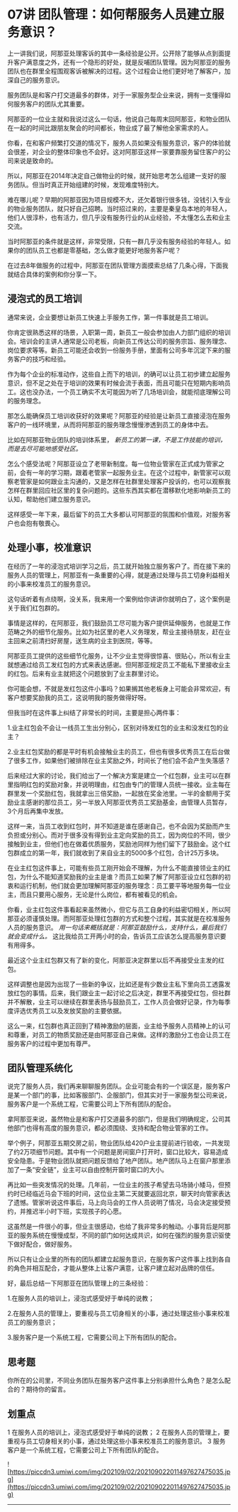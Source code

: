 # 07讲 团队管理：如何帮服务人员建立服务意识？

上一讲我们说，阿那亚处理客诉的其中一条经验是公开。公开除了能够从点到面提升客户满意度之外，还有一个隐形的好处，就是反哺团队管理。因为阿那亚的服务团队也在群里全程围观客诉被解决的过程。这个过程会让他们更好地了解客户，加深自己的服务意识。

服务团队是和客户打交道最多的群体，对于一家服务型企业来说，拥有一支懂得如何服务客户的团队尤其重要。

阿那亚的一位业主就和我说过这么一句话，他说自己每周末回阿那亚，和物业团队在一起的时间比跟朋友聚会的时间都长，物业成了最了解他全家需求的人。

你看，在和客户频繁打交道的情况下，服务人员如果没有服务意识，客户的体验就会很差，对企业的整体印象也不会好。这对阿那亚这样一家要靠服务留住客户的公司来说是致命的。

所以，阿那亚在2014年决定自己做物业的时候，就开始思考怎么组建一支好的服务团队。但当时真正开始组建的时候，发现难度特别大。

难在哪儿呢？早期的阿那亚因为项目规模不大，还欠着银行很多钱，没钱引入专业的物业服务团队，就只好自己招聘。当时招过来的，主要是秦皇岛本地的年轻人，他们人很淳朴，也有活力，但几乎没有服务行业的从业经验，不太懂怎么去和业主交流。

当时阿那亚的条件就是这样，非常受限，只有一群几乎没有服务经验的年轻人。如果你的团队员工也都是零基础，怎么做才能更好地服务客户呢？

在过去8年做服务的过程中，阿那亚在团队管理方面摸索总结了几条心得，下面我就结合具体的案例和你分享一下。

## 浸泡式的员工培训

通常来说，企业要想让新员工快速上手服务工作，第一件事就是员工培训。

你肯定很熟悉这样的场景，入职第一周，新员工一般会参加由人力部门组织的培训会。培训会的主讲人通常是公司老板，向新员工传达公司的服务宗旨、服务理念、岗位要求等等。新员工可能还会收到一份服务手册，里面有公司多年沉淀下来的服务客户的技巧和经验。

作为每个企业的标准动作，这些自上而下的培训，的确可以让员工初步建立起服务意识，但不足之处在于培训的效果有时候会流于表面，而且可能只在短期内影响员工。这也没办法，一个员工确实不太可能因为听了几场培训会，就能彻底理解公司的服务理念。

那怎么能确保员工培训收获好的效果呢？阿那亚的经验是让新员工直接浸泡在服务客户的一线环境里，从而将阿那亚的服务理念慢慢渗透到员工的身体中去。

比如在阿那亚物业团队的培训体系里， *新员工的第一课，不是工作技能的培训，而是去尽可能地感受社区。*

怎么个感受法呢？阿那亚设立了老带新制度。每一位物业管家在正式成为管家之前，会有一年的学习期，跟着老管家一起服务业主。在这个过程中，新管家可以观察老管家是如何跟业主沟通的，又是怎样在社群里处理客户投诉的，也可以观察我怎样在群里回应社区里的复杂问题的。这些东西其实都在潜移默化地影响新员工的认知，帮助他们建立服务意识。

这样感受一年下来，最后留下的员工大多都认可阿那亚的氛围和价值观，对服务客户也会抱有敬畏心。

## 处理小事，校准意识

在经历了一年的浸泡式培训学习之后，员工就开始独立服务客户了。而在接下来的服务人员的管理上，阿那亚有一条重要的心得，就是通过处理与员工切身利益相关的小事来校准员工的服务意识。

这句话听着有点绕啊，没关系，我来用一个案例给你讲讲你就明白了，这个案例是关于我们红包群的。

事情是这样的，在阿那亚，我们鼓励员工尽可能为客户提供延伸服务，也就是工作范畴之外的细节化服务。比如为社区里的老人义务理发，帮业主接待朋友，赶在业主回来之前清扫好房屋，送生病的业主到医院，等等。

阿那亚员工提供的这些细节化服务，让不少业主觉得很惊喜、很贴心，所以有业主就想通过给员工发红包的方式来表达感谢。但阿那亚规定员工不能私下里接收业主的红包。后来有业主就把这个问题放到了业主群里讨论。

你可能会想，不就是发红包这件小事吗？如果搁其他老板身上可能会非常欢迎，有客户想要奖励我的员工，这说明我的服务做得好呀。

但我当时在这件事上纠结了非常长的时间，主要是担心两件事：

1.业主红包会不会让一线员工生出分别心，区别对待发红包的业主和没发红包的业主？

2.业主红包奖励的都是平时有机会接触业主的员工，但也有很多优秀员工在后台做了很多工作，如果他们被排除在业主奖励之外，时间长了他们会不会产生失落感？

后来经过大家的讨论，我们给出了一个解决方案是建立一个红包群，业主可以在群里指明红包的奖励对象，并说明理由，红包由专门的管理人员统一接收。业主每在群里发一个奖励红包，我就拿出三倍奖励，一起放在奖金池里。一半的金额用于奖励业主感谢的那位员工，另一半放入阿那亚优秀员工奖励基金，由管理人员暂存，3个月后再集中发放。

这样一来，当员工收到红包时，并不知道是谁在感谢自己，也不会因为奖励而产生负担或分别心。而对于很多没有得到业主定向奖励的员工，因为岗位的不同，很少接触到业主，但他们也在做着优质服务，奖励池同样为他们留下了鼓励金。这个红包群成立的第一年，我们就收到了来自业主的5000多个红包，合计25万多块。

在业主红包这件事上，可能有些员工刚开始会不理解，为什么不能直接领业主的红包，为什么不能知道奖励我的业主是谁？而员工如果了解了阿那亚设立红包群的初衷和运行机制，他们就会更加理解阿那亚的服务理念：员工要平等地服务每一位业主，而且只要用心服务，无论是什么岗位，都有被看见的机会。

你看，业主红包这件事看起来虽然微小，但它与员工自身的利益密切相关，所以阿那亚必须谨慎处理。而阿那亚处理红包群的方式和整个过程，其实就是在校准服务人员的服务意识。 *用一句话来概括就是：阿那亚鼓励什么，支持什么，最后我们就会变成什么。* 这比我给员工开两小时的会，告诉员工应该怎么提高服务意识要有用得多。

最近这个业主红包群又有了新的变化，阿那亚决定群里以后不再接受业主发的红包。

这样调整也是因为出现了一些新的争议，比如还是有少数业主私下里向员工透露发放红包的事情。后来，我们跟业主一起讨论之后决定，群里不再接受红包，但社群并不解散，业主可以继续在群里表扬与鼓励员工，工作人员会做好记录，作为每季度评选优秀员工以及发放奖励的主要依据。

这么一来，红包群也真正回到了精神激励的层面，业主给予服务人员精神上的认可和尊重，对员工的物质奖励还是由阿那亚自己来做。这样的激励分工也会让员工在服务客户的过程中更加有尊严。

## 团队管理系统化

说完了服务人员，我们再来聊聊服务团队。企业可能会有的一个误区是，服务客户是某一个部门的事，比如客服部门、企服部门，但其实对于一家服务型公司来说，服务客户是一个系统工程，它需要公司上下所有团队的配合。

拿阿那亚来说，虽然物业是和客户打交道最多的部门，但是我们明确规定，公司其他部门也得有高度的服务意识，都必须围绕、支持和配合物业管家的工作。

举个例子，阿那亚五期交房之前，物业团队给420户业主提前进行验收，一共发现了约2万项细节问题。其中有一个问题是房间窗户打开时，窗口比较大，容易造成安全隐患。于是物业团队就把问题反馈给了地产团队。地产团队马上在窗户那里添加了一条“安全链”，业主可以自由控制开窗时窗口的大小。

再比如一些突发情况的处理。几年前，一位业主的孩子希望去马场骑小矮马，但预约时已经临近马会下班的时间，这位业主第二天就要返回北京，聊天时向管家表达了遗憾。管家听说这件事后，马上向马会的工作人员说明了情况，马会决定接受预约，并推迟半小时下班，实现孩子的心愿。

这虽然是一件很小的事，但业主很感动，也给了我非常多的触动。小事背后是阿那亚的服务系统在慢慢成型，不同的部门如何达成共识，如何在强烈的服务意识驱使下做好配合，做好服务。

所以只有让企业里的所有的团队都建立起服务意识，在服务客户这件事上找到各自的角色并相互配合，才能从整体上让客户满意，让客户建立起对品牌的信任。

好，最后总结一下阿那亚在团队管理上的三条经验：

1.在服务人员的培训上，浸泡式感受好于单纯的说教；

2.在服务人员的管理上，要重视与员工切身相关的小事，通过处理这些小事来校准员工的服务意识；

3.服务客户是一个系统工程，它需要公司上下所有团队的配合。

## 思考题

你所在的公司里，不同业务团队在服务客户这件事上分别承担什么角色？是怎么配合的？期待你的留言。

## 划重点

1 在服务人员的培训上，浸泡式感受好于单纯的说教；
2 在服务人员的管理上，要重视与员工切身相关的小事，通过处理这些小事来校准员工的服务意识。
3 服务客户是一个系统工程，它需要公司上下所有团队的配合。


![https://piccdn3.umiwi.com/img/202109/02/202109022011497627475035.jpg](https://piccdn3.umiwi.com/img/202109/02/202109022011497627475035.jpg)

---
